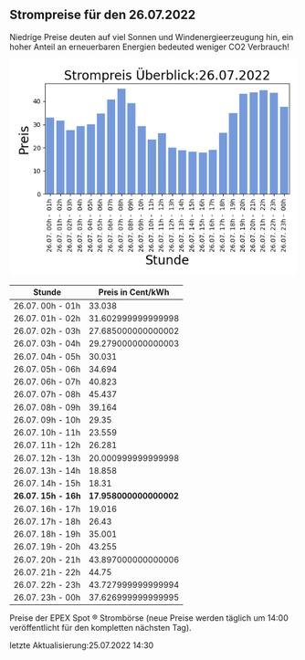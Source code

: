 
## Strompreise für den 26.07.2022

Niedrige Preise deuten auf viel Sonnen und Windenergieerzeugung hin, ein hoher Anteil an erneuerbaren Energien bedeuted weniger CO2 Verbrauch!

![Strompreis übersicht](imgs/strompreis_uebersicht.png)

| Stunde | Preis in Cent/kWh |
|---|---|
| 26.07. 00h -  01h | 33.038 | 
| 26.07. 01h -  02h | 31.602999999999998 | 
| 26.07. 02h -  03h | 27.685000000000002 | 
| 26.07. 03h -  04h | 29.279000000000003 | 
| 26.07. 04h -  05h | 30.031 | 
| 26.07. 05h -  06h | 34.694 | 
| 26.07. 06h -  07h | 40.823 | 
| 26.07. 07h -  08h | 45.437 | 
| 26.07. 08h -  09h | 39.164 | 
| 26.07. 09h -  10h | 29.35 | 
| 26.07. 10h -  11h | 23.559 | 
| 26.07. 11h -  12h | 26.281 | 
| 26.07. 12h -  13h | 20.000999999999998 | 
| 26.07. 13h -  14h | 18.858 | 
| 26.07. 14h -  15h | 18.31 | 
| **26.07. 15h -  16h** | **17.958000000000002** | 
| 26.07. 16h -  17h | 19.016 | 
| 26.07. 17h -  18h | 26.43 | 
| 26.07. 18h -  19h | 35.001 | 
| 26.07. 19h -  20h | 43.255 | 
| 26.07. 20h -  21h | 43.897000000000006 | 
| 26.07. 21h -  22h | 44.75 | 
| 26.07. 22h -  23h | 43.727999999999994 | 
| 26.07. 23h -  00h | 37.626999999999995 | 

Preise der EPEX Spot ® Strombörse (neue Preise werden täglich um 14:00 veröffentlicht für den kompletten nächsten Tag).

letzte Aktualisierung:25.07.2022 14:30
